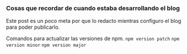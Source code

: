 ### Cosas que recordar de cuando estaba desarrollando el blog

Este post es un poco meta por que lo redacto mientras configuro el blog para poder publicarlo.

Comandos para actualizar las versiones de npm.
`npm version patch`
`npm version minor`
`npm version major`